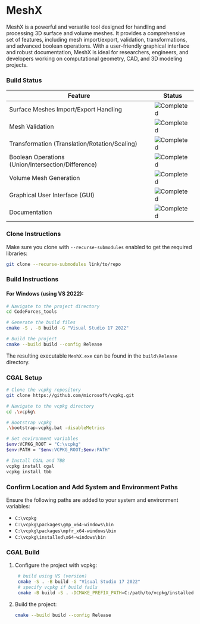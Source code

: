 # MeshX

MeshX is a powerful and versatile tool designed for handling and processing 3D surface and volume meshes. It provides a comprehensive set of features, including mesh import/export, validation, transformations, and advanced boolean operations. With a user-friendly graphical interface and robust documentation, MeshX is ideal for researchers, engineers, and developers working on computational geometry, CAD, and 3D modeling projects.
### Build Status

| Feature                                    | Status     |
|--------------------------------------------|------------|
| Surface Meshes Import/Export Handling      | ![Completed](https://img.shields.io/badge/status-completed-brightgreen)  |
| Mesh Validation                            | ![Completed](https://img.shields.io/badge/status-completed-brightgreen)  |
| Transformation (Translation/Rotation/Scaling) | ![Completed](https://img.shields.io/badge/status-completed-brightgreen)  |
| Boolean Operations (Union/Intersection/Difference) | ![Completed](https://img.shields.io/badge/status-completed-brightgreen)  |
| Volume Mesh Generation                     | ![Completed](https://img.shields.io/badge/status-completed-brightgreen)  |
| Graphical User Interface (GUI)             | ![Completed](https://img.shields.io/badge/status-completed-brightgreen)  |
| Documentation                              | ![Completed](https://img.shields.io/badge/status-completed-brightgreen)  |

### Clone Instructions

Make sure you clone with `--recurse-submodules` enabled to get the required libraries:

```sh
git clone --recurse-submodules link/to/repo
```

### Build Instructions

#### For Windows (using VS 2022):

```sh
# Navigate to the project directory
cd CodeForces_tools

# Generate the build files
cmake -S . -B build -G "Visual Studio 17 2022"

# Build the project
cmake --build build --config Release
```

The resulting executable `MeshX.exe` can be found in the `build\Release` directory.
### CGAL Setup

```sh
# Clone the vcpkg repository
git clone https://github.com/microsoft/vcpkg.git

# Navigate to the vcpkg directory
cd .\vcpkg\

# Bootstrap vcpkg
.\bootstrap-vcpkg.bat -disableMetrics

# Set environment variables
$env:VCPKG_ROOT = "C:\vcpkg"
$env:PATH = "$env:VCPKG_ROOT;$env:PATH"

# Install CGAL and TBB
vcpkg install cgal
vcpkg install tbb
```

### Confirm Location and Add System and Environment Paths

Ensure the following paths are added to your system and environment variables:

- `C:\vcpkg`
- `C:\vcpkg\packages\gmp_x64-windows\bin`
- `C:\vcpkg\packages\mpfr_x64-windows\bin`
- `C:\vcpkg\installed\x64-windows\bin`

### CGAL Build

1. Configure the project with vcpkg:
    ```sh
     # build using VS (version)
     cmake -S . -B build -G "Visual Studio 17 2022"
     # specify vcpkg if build fails
     cmake -B build -S . -DCMAKE_PREFIX_PATH=C:/path/to/vcpkg/installed/x64-windows
     ```
2. Build the project:
    ```sh
    cmake --build build --config Release
    ```
